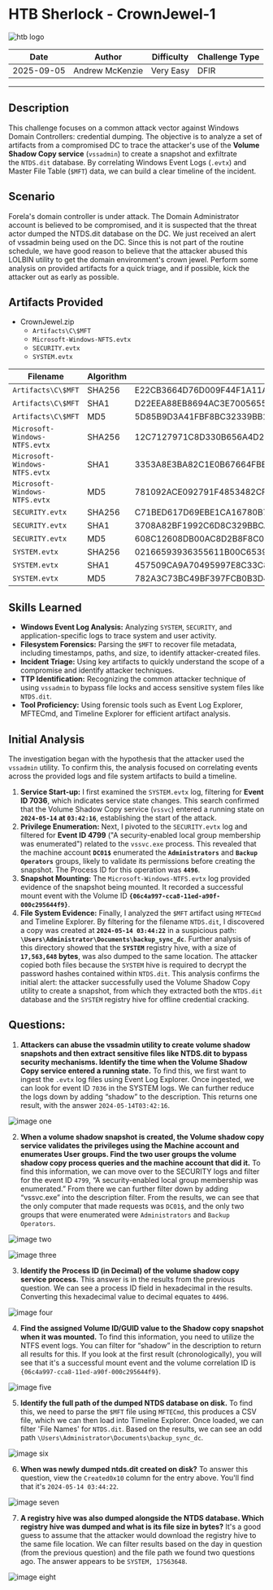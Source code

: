 # HTB Sherlock - CrownJewel-1

![htb logo](./Images/htb_logo.png)

| Date       | Author          | Difficulty | Challenge Type |
| ---------- | --------------- | ---------- | -------------- |
| 2025-09-05 | Andrew McKenzie | Very Easy  | DFIR           |

---
## Description
This challenge focuses on a common attack vector against Windows Domain Controllers: credential dumping. The objective is to analyze a set of artifacts from a compromised DC to trace the attacker's use of the **Volume Shadow Copy service** (`vssadmin`) to create a snapshot and exfiltrate the `NTDS.dit` database. By correlating Windows Event Logs (`.evtx`) and Master File Table (`$MFT`) data, we can build a clear timeline of the incident.
## Scenario
Forela's domain controller is under attack. The Domain Administrator account is believed to be compromised, and it is suspected that the threat actor dumped the NTDS.dit database on the DC. We just received an alert of vssadmin being used on the DC. Since this is not part of the routine schedule, we have good reason to believe that the attacker abused this LOLBIN utility to get the domain environment's crown jewel. Perform some analysis on provided artifacts for a quick triage, and if possible, kick the attacker out as early as possible.
## Artifacts Provided
- CrownJewel.zip
	- `Artifacts\C\$MFT`
	- `Microsoft-Windows-NFTS.evtx`
	- `SECURITY.evtx`
	- `SYSTEM.evtx`

| Filename                      | Algorithm | Hash                                                             |
| ----------------------------- | --------- | ---------------------------------------------------------------- |
| `Artifacts\C\$MFT`            | SHA256    | E22CB3664D76D009F44F1A11A2DF1CAFDEC33F6CE3C8F20EAD0D185FC9AB3D7F |
| `Artifacts\C\$MFT`            | SHA1      | D22EEA88EB8694AC3E7005655E47A3AAD1071941                         |
| `Artifacts\C\$MFT`            | MD5       | 5D85B9D3A41FBF8BC32339BB1D81345E                                 |
| `Microsoft-Windows-NTFS.evtx` | SHA256    | 12C7127971C8D330B656A4D2FBDDE2676BA5783EA316CD838DA8FCA6E69F1639 |
| `Microsoft-Windows-NTFS.evtx` | SHA1      | 3353A8E3BA82C1E0B67664FBE23DE172AEBE7387                         |
| `Microsoft-Windows-NTFS.evtx` | MD5       | 781092ACE092791F4853482CFE29AF2C                                 |
| `SECURITY.evtx`               | SHA256    | C71BED617D69EBE1CA16780B7991EFDD33CAFC48286BC0227F6CE1981E572467 |
| `SECURITY.evtx`               | SHA1      | 3708A82BF1992C6D8C329BBCADFD4B6CE90C0D7D                         |
| `SECURITY.evtx`               | MD5       | 608C12608DB00AC8D2B8F8C0CE270638                                 |
| `SYSTEM.evtx`                 | SHA256    | 02166593936355611B00C653957E019E296CE88A91C17E551C5F74277B893874 |
| `SYSTEM.evtx`                 | SHA1      | 457509CA9A70495997E8C33C8A7A4FA55947F646                         |
| `SYSTEM.evtx`                 | MD5       | 782A3C73BC49BF397FCB0B3D4341395B                                 |
## Skills Learned
- **Windows Event Log Analysis:** Analyzing `SYSTEM`, `SECURITY`, and application-specific logs to trace system and user activity.
- **Filesystem Forensics:** Parsing the `$MFT` to recover file metadata, including timestamps, paths, and size, to identify attacker-created files.
- **Incident Triage:** Using key artifacts to quickly understand the scope of a compromise and identify attacker techniques.
- **TTP Identification:** Recognizing the common attacker technique of using `vssadmin` to bypass file locks and access sensitive system files like `NTDS.dit`.
- **Tool Proficiency:** Using forensic tools such as Event Log Explorer, MFTECmd, and Timeline Explorer for efficient artifact analysis.
## Initial Analysis
The investigation began with the hypothesis that the attacker used the `vssadmin` utility. To confirm this, the analysis focused on correlating events across the provided logs and file system artifacts to build a timeline.
1. **Service Start-up:** I first examined the `SYSTEM.evtx` log, filtering for **Event ID 7036**, which indicates service state changes. This search confirmed that the Volume Shadow Copy service (`vssvc`) entered a running state on **`2024-05-14` at `03:42:16`**, establishing the start of the attack.
2. **Privilege Enumeration:** Next, I pivoted to the `SECURITY.evtx` log and filtered for **Event ID 4799** ("A security-enabled local group membership was enumerated") related to the `vssvc.exe` process. This revealed that the machine account **`DC01$`** enumerated the **`Administrators`** and **`Backup Operators`** groups, likely to validate its permissions before creating the snapshot. The Process ID for this operation was **`4496`**.
3. **Snapshot Mounting:** The `Microsoft-Windows-NTFS.evtx` log provided evidence of the snapshot being mounted. It recorded a successful mount event with the Volume ID **`{06c4a997-cca8-11ed-a90f-000c295644f9}`**.
4. **File System Evidence:** Finally, I analyzed the `$MFT` artifact using `MFTECmd` and Timeline Explorer. By filtering for the filename `NTDS.dit`, I discovered a copy was created at **`2024-05-14 03:44:22`** in a suspicious path: **`\Users\Administrator\Documents\backup_sync_dc`**. Further analysis of this directory showed that the **`SYSTEM`** registry hive, with a size of **`17,563,648` bytes**, was also dumped to the same location. The attacker copied both files because the `SYSTEM` hive is required to decrypt the password hashes contained within `NTDS.dit`.
This analysis confirms the initial alert: the attacker successfully used the Volume Shadow Copy utility to create a snapshot, from which they extracted both the `NTDS.dit` database and the `SYSTEM` registry hive for offline credential cracking.
## Questions:
1. **Attackers can abuse the vssadmin utility to create volume shadow snapshots and then extract sensitive files like NTDS.dit to bypass security mechanisms. Identify the time when the Volume Shadow Copy service entered a running state.**
To find this, we first want to ingest the `.evtx` log files using Event Log Explorer. Once ingested, we can look for event ID `7036` in the SYSTEM logs. We can further reduce the logs down by adding “shadow” to the description. This returns one result, with the answer `2024-05-14T03:42:16`.

![image one](./Images/Pasted%20image%2020250905141532.png)

2. **When a volume shadow snapshot is created, the Volume shadow copy service validates the privileges using the Machine account and enumerates User groups. Find the two user groups the volume shadow copy process queries and the machine account that did it.**
To find this information, we can move over to the SECURITY logs and filter for the event ID `4799`, “A security-enabled local group membership was enumerated.” From there we can further filter down by adding “vssvc.exe” into the description filter. From the results, we can see that the only computer that made requests was `DC01$`, and the only two groups that were enumerated were `Administrators` and `Backup Operators`.

![image two](./Images/Pasted%20image%2020250905142015.png)

![image three](./Images/Pasted%20image%2020250905142027.png)

3. **Identify the Process ID (in Decimal) of the volume shadow copy service process.**
This answer is in the results from the previous question. We can see a process ID field in hexadecimal in the results. Converting this hexadecimal value to decimal equates to `4496`.

![image four](./Images/Pasted%20image%2020250905142238.png)

4. **Find the assigned Volume ID/GUID value to the Shadow copy snapshot when it was mounted.**
To find this information, you need to utilize the NTFS event logs. You can filter for “shadow” in the description to return all results for this. If you look at the first result (chronologically), you will see that it's a successful mount event and the volume correlation ID is `{06c4a997-cca8-11ed-a90f-000c295644f9}`.

![image five](./Images/Pasted%20image%2020250905142534.png)

5. **Identify the full path of the dumped NTDS database on disk.**
To find this, we need to parse the `$MFT` file using `MFTECmd`, this produces a CSV file, which we can then load into Timeline Explorer. Once loaded, we can filter 'File Names' for `NTDS.dit`. Based on the results, we can see an odd path `\Users\Administrator\Documents\backup_sync_dc`.

![image six](./Images/Pasted%20image%2020250905143610.png)

6. **When was newly dumped ntds.dit created on disk?**
To answer this question, view the `Created0x10` column for the entry above. You'll find that it's `2024-05-14 03:44:22`.

![image seven](./Images/Pasted%20image%2020250905143723.png)

7. **A registry hive was also dumped alongside the NTDS database. Which registry hive was dumped and what is its file size in bytes?**
It's a good guess to assume that the attacker would download the registry hive to the same file location. We can filter results based on the day in question (from the previous question) and the file path we found two questions ago. The answer appears to be `SYSTEM, 17563648`.

![image eight](./Images/Pasted%20image%2020250905143955.png)